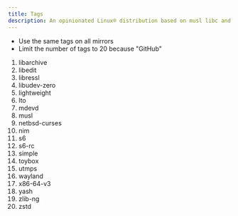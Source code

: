```yaml
---
title: Tags
description: An opinionated Linux® distribution based on musl libc and toybox
---
```


- Use the same tags on all mirrors
- Limit the number of tags to 20 because "GitHub"

1. libarchive
2. libedit
3. libressl
4. libudev-zero
5. lightweight
6. lto
7. mdevd
8. musl
9. netbsd-curses
10. nim
11. s6
12. s6-rc
13. simple
14. toybox
15. utmps
16. wayland
17. x86-64-v3
18. yash
19. zlib-ng
20. zstd
